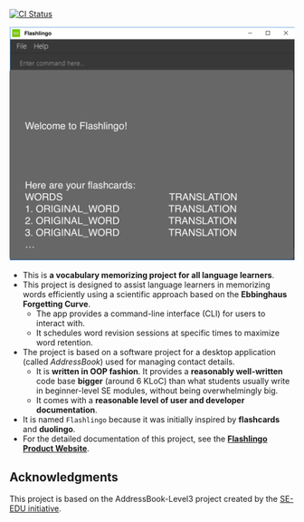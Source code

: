 [![CI Status](https://github.com/se-edu/addressbook-level3/workflows/Java%20CI/badge.svg)](https://github.com/se-edu/addressbook-level3/actions)

![Ui](docs/images/Ui.png)

* This is **a vocabulary memorizing project for all language learners**.<br>
* This project is designed to assist language learners in memorizing words efficiently using a scientific approach based on the **Ebbinghaus Forgetting Curve**.
  * The app provides a command-line interface (CLI) for users to interact with.
  * It schedules word revision sessions at specific times to maximize word retention.
* The project is based on a software project for a desktop application (called _AddressBook_) used for managing contact details.
  * It is **written in OOP fashion**. It provides a **reasonably well-written** code base **bigger** (around 6 KLoC) than what students usually write in beginner-level SE modules, without being overwhelmingly big.
  * It comes with a **reasonable level of user and developer documentation**.
* It is named `Flashlingo` because it was initially inspired by **flashcards** and **duolingo**.
* For the detailed documentation of this project, see the **[Flashlingo Product Website](https://ay2324s1-cs2103t-t11-4.github.io/tp/)**.

## Acknowledgments
This project is based on the AddressBook-Level3 project created by the [SE-EDU initiative](https://se-education.org).